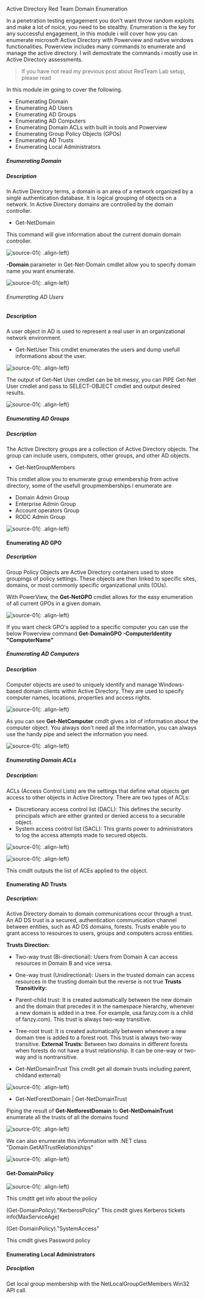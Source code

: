 Active Directory Red Team Domain Enumeration

In a penetration testing engagement you don't want throw random exploits and make a lot of noice, you need to be stealthy. Enumeration is the key for any successful engagement, in this module i will cover how you can enumerate microsoft Active Directory with Powerview and native windows functionalities. Powerview includes many commands to enumerate and manage the active directory. I will demostrate the commands i mostly use in Active Directory assessments. 
> If you have not read my previous post about RedTeam Lab setup, please read

In this module im going to cover the following.

-    Enumerating Domain
-    Enumerating AD Users
-    Enumerating AD Groups
-    Enumerating AD Computers
-    Enumerating Domain ACLs with built in tools  and Powerview
-    Enumerating Group Policy Objects (GPOs)
-    Enumerating AD Trusts
-    Enumerating Local Administrators

##### Enumerating Domain

##### Description 
In Active Directory terms, a domain is an area of a network organized by a single authentication database. It is logical grouping of objects on a network. In Active Directory domains are controlled by the domain controller.

- Get-NetDomain 

This command will give information about the current domain domain controller.

![source-01](/img/enu1.PNG){: .align-left}

**-Domain** parameter in Get-Net-Domain cmdlet allow you to specify domain name you want enumerate.

![source-01](/img/enu2.PNG){: .align-left}


###### Enumerating AD Users

##### Description
A user object in AD is used to represent a real user in an organizational network environment.

 - Get-NetUser
This cmdlet enumerates the users and dump usefull informations about the user.

![source-01](/img/enu3.PNG){: .align-left}

The output of Get-Net User cmdlet can be bit messy, you can PIPE Get-Net User cmdlet and pass to SELECT-OBJECT cmdlet and output desired results.

![source-01](/img/enu4.PNG){: .align-left}


##### Enumerating AD Groups

##### Description
The Active Directory groups are a collection of Active Directory objects. The group can include users, computers, other groups, and other AD objects.

- Get-NetGroupMembers

This cmdlet allow you to enumerate group emembership from active directory, some of the usefull groupmemberships i enumerate are 
- Domain Admin Group
- Enterprise Admin Group
- Account operators Group
- RODC Admin Group

![source-01](/img/enu5.PNG){: .align-left}


#### Enumerating AD GPO

##### Description
Group Policy Objects are Active Directory containers used to store groupings of policy settings. These objects are then linked to specific sites, domains, or most commonly specific organizational units (OUs).

With PowerView, the **Get-NetGPO**  cmdlet allows for the easy enumeration of all current GPOs in a given domain.

![source-01](/img/enu6.PNG){: .align-left}

If you want check GPO's applied to a specific computer you can use the below Powerview command
**Get-DomainGPO -ComputerIdentity  "ComputerName"**

##### Enumerating AD Computers
##### Description
Computer objects are used to uniquely identify and manage Windows-based domain clients within Active Directory. They are used to specify computer names, locations, properties and access rights.

![source-01](/img/enu8.PNG){: .align-left}

As you can see **Get-NetComputer** cmdlt gives a lot of information about the computer object. You always don't need all the information, you can always use the handy pipe and select the information you need.

![source-01](/img/enu9.PNG){: .align-left}

##### Enumerating Domain ACLs 
##### Description:
ACLs (Access Control Lists) are the settings that define what objects get access to other objects in Active Directory. There are two types of ACLs:
- Discretionary access control list (DACL): This defines the security principals which are either granted or denied access to a securable object.
- System access control list (SACL): This grants power to administrators to log the access attempts made to secured objects.

![source-01](/img/enu10.PNG){: .align-left}

![source-01](/img/enu15.PNG){: .align-left}

This cmdlt outputs the list of ACEs applied to the object. 

 #### Enumerating AD Trusts
 ##### Description:
Active Directory domain to domain communications occur through a trust. An AD DS trust is a secured, authentication communication channel between entities, such as AD DS domains, forests. Trusts enable you to grant access to resources to users, groups and computers across entities.

**Trusts Direction:**
- Two-way trust (Bi-directional): Users from Domain A can access resources in Domain B
and vice versa.
- One-way trust (Unidirectional): Users in the trusted domain can access resources in the
trusting domain but the reverse is not true
**Trusts Transitivity:**
- Parent-child trust: It is created automatically between the new domain and the domain
that precedes it in the namespace hierarchy, whenever a new domain is added in a tree.
For example, usa.fanzy.com is a child of fanzy.com). This trust is always two-way
transitive.
- Tree-root trust: It is created automatically between whenever a new domain tree is
added to a forest root. This trust is always two-way transitive.
**External Trusts:** Between two domains in different forests when forests do not have a trust
relationship. It can be one-way or two-way and is nontransitive.

- Get-NetDomainTrust 
This cmdlt get all domain trusts including parent, childand external)

![source-01](/img/enu11.PNG){: .align-left}

- Get-NetForestDomain | Get-NetDomainTrust

Piping the result of **Get-NetforestDomain** to **Get-NetDomainTrust**  enumerate all the trusts of all the domains found 

![source-01](/img/enu12.PNG){: .align-left}

We can also enumerate this information with .NET class "Domain.GetAllTrustRelationships"

![source-01](/img/enu14.PNG){: .align-left}

#### Get-DomainPolicy 

![source-01](/img/enu13.PNG){: .align-left}


This cmdtlt get info about the policy

(Get-DomainPolicy)."KerberosPolicy" 
This cmdlt gives Kerberos tickets info(MaxServiceAge)

(Get-DomainPolicy)."SystemAccess" 

This cmdlt gives Password policy

####  Enumerating Local Administrators
##### Desciption
Get local group membership with the NetLocalGroupGetMembers Win32 API call.

